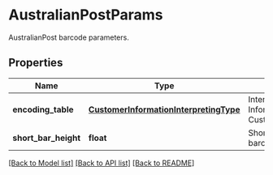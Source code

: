 # AustralianPostParams

AustralianPost barcode parameters.

## Properties

Name | Type | Description | Notes
---- | ---- | ----------- | -----
**encoding_table** | [**CustomerInformationInterpretingType**](CustomerInformationInterpretingType.md) | Interpreting type for the Customer Information of AustralianPost, default to CustomerInformationInterpretingType.Other | [optional] 
**short_bar_height** | **float** | Short bar&#39;s height of AustralianPost barcode. | [optional] 

[[Back to Model list]](../README.md#documentation-for-models) [[Back to API list]](../README.md#documentation-for-api-endpoints) [[Back to README]](../README.md)
